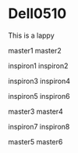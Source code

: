 # Dell0510
This is a lappy

master1
master2

inspiron1
inspiron2


inspiron3
inspiron4

inspiron5
inspiron6

master3
master4

inspiron7
inspiron8

master5
master6

